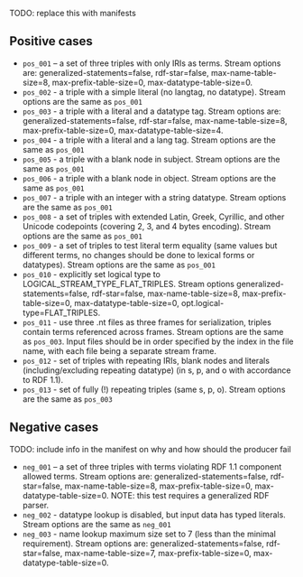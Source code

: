 TODO: replace this with manifests

## Positive cases

- `pos_001` – a set of three triples with only IRIs as terms. Stream options are: generalized-statements=false, rdf-star=false, max-name-table-size=8, max-prefix-table-size=0, max-datatype-table-size=0.
- `pos_002` - a triple with a simple literal (no langtag, no datatype). Stream options are the same as `pos_001`
- `pos_003` - a triple with a literal and a datatype tag. Stream options are: generalized-statements=false, rdf-star=false, max-name-table-size=8, max-prefix-table-size=0, max-datatype-table-size=4.
- `pos_004` - a triple with a literal and a lang tag. Stream options are the same as `pos_001`
- `pos_005` - a triple with a blank node in subject. Stream options are the same as `pos_001`
- `pos_006` - a triple with a blank node in object. Stream options are the same as `pos_001`
- `pos_007` - a triple with an integer with a string datatype. Stream options are the same as `pos_001`
- `pos_008` - a set of triples with extended Latin, Greek, Cyrillic, and other Unicode codepoints (covering 2, 3, and 4 bytes encoding). Stream options are the same as `pos_001`
- `pos_009` - a set of triples to test literal term equality (same values but different terms, no changes should be done to lexical forms or datatypes). Stream options are the same as `pos_001`
- `pos_010` - explicitly set logical type to LOGICAL_STREAM_TYPE_FLAT_TRIPLES. Stream options generalized-statements=false, rdf-star=false, max-name-table-size=8, max-prefix-table-size=0, max-datatype-table-size=0, opt.logical-type=FLAT_TRIPLES.
- `pos_011` - use three .nt files as three frames for serialization, triples contain terms referenced across frames. Stream options are the same as `pos_003`. Input files should be in order specified by the index in the file name, with each file being a separate stream frame.
- `pos_012` - set of triples with repeating IRIs, blank nodes and literals (including/excluding repeating datatype) (in s, p, and o with accordance to RDF 1.1). 
- `pos_013` - set of fully (!) repeating triples (same s, p, o). Stream options are the same as `pos_003`


## Negative cases

TODO: include info in the manifest on why and how should the producer fail
- `neg_001` – a set of three triples with terms violating RDF 1.1 component allowed terms. Stream options are: generalized-statements=false, rdf-star=false, max-name-table-size=8, max-prefix-table-size=0, max-datatype-table-size=0. NOTE: this test requires a generalized RDF parser.
- `neg_002` - datatype lookup is disabled, but input data has typed literals. Stream options are the same as `neg_001`
- `neg_003` - name lookup maximum size set to 7 (less than the minimal requirement). Stream options are: generalized-statements=false, rdf-star=false, max-name-table-size=7, max-prefix-table-size=0, max-datatype-table-size=0.